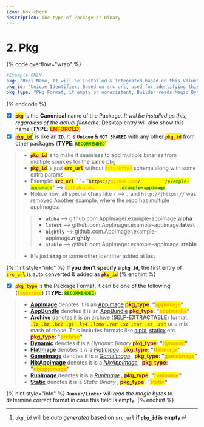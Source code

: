 ```yaml
---
icon: box-check
description: The type of Package or Binary
---
```


# 2. Pkg

{% code overflow="wrap" %}
```yaml
#Example ONLY
pkg: "Real Name, It will be Installed & Integrated based on this Value"
pkg_id: "Unique Identifier, Based on src_url, used for identifying this .pkg"
pkg_type: "Pkg Format, if empty or nonexistent, Builder reads Magic Bytes to determine format"
```
{% endcode %}

* [x] <mark style="color:purple;">**`pkg`**</mark> is the **Canonical** name of the Package. _It will be installed as this, regardless of the actual filename_. Desktop entry will also show this name (**TYPE**: <mark style="color:red;">**ENFORCED**</mark>)
* [x] [<mark style="color:purple;">**`pkg_id`**</mark>](#user-content-fn-1)[^1] is like an **`ID`**, It is **`Unique` & `NOT SHARED`** with any other <mark style="color:purple;">**`pkg_id`**</mark> from other packages (**TYPE**: <mark style="color:green;">**`RECOMMENDED`**</mark>)

> - <mark style="color:purple;">**`pkg_id`**</mark> is to make it seamless to add multiple binaries from multiple sources for the same pkg
> - <mark style="color:purple;">**`pkg_id`**</mark> is just <mark style="color:purple;">**`src_url`**</mark> without <mark style="color:orange;">`http|https`</mark> schema along with some extra params
> - Example: <mark style="color:purple;">**`src_url`**</mark>` ``=` "<mark style="color:blue;">`https://`</mark><mark style="color:orange;">`github.com`</mark><mark style="color:blue;">`/`</mark><mark style="color:yellow;">`AppImager`</mark><mark style="color:blue;">`/`</mark><mark style="color:green;">`example-appimage`</mark>" --> <mark style="color:orange;">**`github.com`**</mark><mark style="color:blue;">**`.`**</mark><mark style="color:yellow;">**`AppImager`**</mark><mark style="color:blue;">**`.`**</mark><mark style="color:green;">**`example-appimage`**</mark>
> - Notice how, all special chars like `/` --> `.` and `http://|https://` was removed Another example, where the repo has multiple appimages:
>
> > * **`alpha`** --> github.com.AppImager.example-appimag&#x65;**.alpha**
> > * **`latest`** --> github.com.AppImager.example-appimage.**latest**
> > * **`nightly`** --> github.com.AppImager.example-appimag&#x65;**.nightly**
> > * **`stable`** --> github.com.AppImager.example-appimag&#x65;**.stable**
>
> * It's just **`$tag`** or some other identifier added at last

{% hint style="info" %}
**If you don't specify a `pkg_id`**, the first entry of <mark style="color:purple;">**`src_url`**</mark> is auto converted & added as <mark style="color:purple;">**`pkg_id`**</mark>
{% endhint %}

* [x] <mark style="color:purple;">**`pkg_type`**</mark> is the Package Format, it can be one of the following (<mark style="color:orange;">**`lowercase`**</mark>) (**TYPE**: <mark style="color:green;">**`RECOMMENDED`**</mark>)

> - [**AppImage**](../../formats/packages/appimage.md) denotes it is an [AppImage](https://appimage.org/) <mark style="color:purple;">**pkg\_type**</mark>**:  "**<mark style="color:orange;">**appimage**</mark>**"**
> - [**AppBundle**](../../formats/packages/appbundle.md) denotes it is an [AppBundle](https://github.com/xplshn/pelf/) <mark style="color:purple;">**pkg\_type**</mark>**:&#x20;**&#x20;**"**<mark style="color:orange;">**appbundle**</mark>**"**
> - [**Archive**](../../formats/packages/archive.md) denotes it is an archive (**SELF-EXTRACTABLE**) format: <mark style="color:purple;">`.7z .bz .bz2 .gz .lz4 .lzma .rar .sz .tar .xz .zst`</mark> or a mix-mash of these. This includes formats like [alpix](https://github.com/QaidVoid/alpix), [staticx](https://github.com/JonathonReinhart/staticx) etc. <mark style="color:purple;">**pkg\_type**</mark>**:&#x20;**&#x20;**"**<mark style="color:orange;">**archive**</mark>**"**
> - [**Dynamic**](../../formats/binaries/dynamic.md) denotes it is a _Dynamic Binary_ <mark style="color:purple;">**pkg\_type**</mark>**:&#x20;**&#x20;**"**<mark style="color:orange;">**dynamic**</mark>**"**
> - [**FlatImage**](../../formats/packages/flatimage.md) denotes it is a [_FlatImage_](https://github.com/ruanformigoni/flatimage) , <mark style="color:purple;">**pkg\_type**</mark>**:&#x20;**&#x20;**"**<mark style="color:orange;">**flatimage**</mark>**"**
> - [**GameImage**](../../formats/packages/gameimage.md) denotes it is a [_GameImage_](https://github.com/ruanformigoni/gameimage) , <mark style="color:purple;">**pkg\_type**</mark>**: "**<mark style="color:orange;">**gameimage**</mark>**"**
> - [**NixAppImage**](../../formats/packages/nixappimage.md) denotes it is a [_NixAppImage_](https://github.com/ralismark/nix-appimage) , <mark style="color:purple;">**pkg\_type**</mark>**:  "**<mark style="color:orange;">**nixappimage**</mark>**"**
> - [**RunImage** ](../../formats/packages/runimage.md)denotes it is a [_RunImage_](https://github.com/VHSgunzo/runimage) , <mark style="color:purple;">**pkg\_type**</mark>**:  "**<mark style="color:orange;">**runimage**</mark>**"**
> - [**Static**](../../formats/binaries/static.md) denotes it is a _Static Binary_ , <mark style="color:purple;">**pkg\_type**</mark>**:  "**<mark style="color:orange;">**static**</mark>**"**

{% hint style="info" %}
**`Runner/Linter`** will _read the magic bytes_ to determine correct format in case this field is empty.
{% endhint %}

[^1]: `pkg_id` will be _auto generated_ based on `src_url` **if `pkg_id` is empty**
